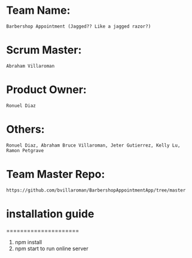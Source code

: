 # Team Name: 
    Barbershop Appointment (Jagged?? Like a jagged razor?)
# Scrum Master: 
    Abraham Villaroman
# Product Owner: 
    Ronuel Diaz
# Others: 
    Ronuel Diaz, Abraham Bruce Villaroman, Jeter Gutierrez, Kelly Lu, Ramon Petgrave
# Team Master Repo: 
    https://github.com/bvillaroman/BarbershopAppointmentApp/tree/master 


# installation guide
=====================

1. npm install 
2. npm start to run online server


